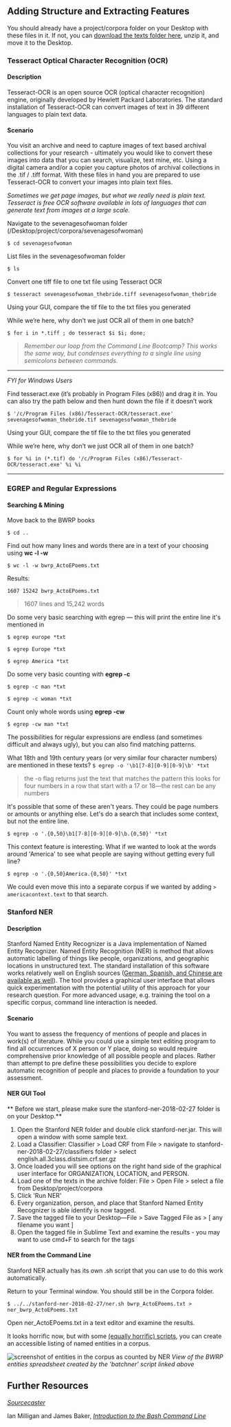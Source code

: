 ## Adding Structure and Extracting Features

You should already have a project/corpora folder on your Desktop with these files in it. If not, you can [download the texts folder here](https://github.com/dmics/adding-extracting/blob/master/project.zip), unzip it, and move it to the Desktop.

### Tesseract Optical Character Recognition (OCR)
#### Description
Tesseract-OCR is an open source OCR (optical character recognition) engine, originally developed by Hewlett Packard Laboratories. The standard installation of Tesseract-OCR can convert images of text in 39 different languages to plain text data.  

#### Scenario
You visit an archive and need to capture images of text based archival collections for your research - ultimately you would like to convert these images into data that you can search, visualize, text mine, etc. Using a digital camera and/or a copier you capture photos of archival collections in the .tif / .tiff format. With these files in hand you are prepared to use Tesseract-OCR to convert your images into plain text files.

*Sometimes we get page images, but what we really need is plain text. Tesseract is free OCR software available in lots of languages that can generate text from images at a large scale.*

Navigate to the sevenagesofwoman folder (/Desktop/project/corpora/sevenagesofwoman)

`$ cd sevenagesofwoman`

List files in the sevenagesofwoman folder

`$ ls`

Convert one tiff file to one txt file using Tesseract OCR

`$ tesseract sevenagesofwoman_thebride.tiff sevenagesofwoman_thebride`

Using your GUI, compare the tif file to the txt files you generated

While we’re here, why don’t we just OCR all of them in one batch?

`$ for i in *.tiff ; do tesseract $i $i; done;`
>*Remember our loop from the Command Line Bootcamp? This works the same way, but condenses everything to a single line using semicolons between commands.*

----
*FYI for Windows Users*

Find tesseract.exe (it’s probably in Program Files (x86)) and drag it
in. You can also try the path below and then hunt down the file if it
doesn’t work

`$ '/c/Program Files (x86)/Tesseract-OCR/tesseract.exe' sevenagesofwoman_thebride.tif sevenagesofwoman_thebride`

Using your GUI, compare the tif file to the txt files you generated

While we’re here, why don’t we just OCR all of them in one batch?

`$ for %i in (*.tif) do '/c/Program Files
(x86)/Tesseract-OCR/tesseract.exe' %i %i`

----

### EGREP and Regular Expressions

#### Searching & Mining

Move back to the BWRP books

`$ cd ..`

Find out how many lines and words there are in a text of your choosing using **wc -l -w**

`$ wc -l -w bwrp_ActoEPoems.txt`

Results:

```
1607 15242 bwrp_ActoEPoems.txt
```
>1607 lines and 15,242 words

Do some very basic searching with egrep — this will print the entire line it's mentioned in

`$ egrep europe *txt`

`$ egrep Europe *txt`

`$ egrep America *txt`

Do some very basic counting with **egrep -c**

`$ egrep -c man *txt`

`$ egrep -c woman *txt`

Count only whole words using **egrep -cw**

`$ egrep -cw man *txt`

The possibilities for regular expressions are endless (and sometimes difficult and always ugly), but you can also find matching patterns.

What 18th and 19th century years (or very similar four character numbers) are mentioned in these texts?
`$ egrep -o '\b1[7-8][0-9][0-9]\b' *txt`
> the -o flag returns just the text that matches the pattern
this looks for four numbers in a row that start with a 17 or 18—the rest can be any numbers

It's possible that some of these aren't years. They could be page numbers or amounts or anything else. Let's do a search that includes some context, but not the entire line.

`$ egrep -o '.{0,50}\b1[7-8][0-9][0-9]\b.{0,50}' *txt`

This context feature is interesting. What if we wanted to look at the words around 'America' to see what people are saying without getting every full line?

`$ egrep -o '.{0,50}America.{0,50}' *txt`

We could even move this into a separate corpus if we wanted by adding `> americacontext.text` to that search.

### Stanford NER

#### Description
Stanford Named Entity Recognizer is a Java implementation of Named Entity Recognizer. Named Entity Recognition (NER) is method that allows automatic labelling of things like people, organizations, and geographic locations in unstructured text. The standard installation of this software works relatively well on English sources ([German, Spanish, and Chinese are available as well](https://nlp.stanford.edu/software/CRF-NER.shtml)). The tool provides a graphical user interface that allows quick experimentation with the potential utility of this approach for your research question. For more advanced usage, e.g. training the tool on a specific corpus, command line interaction is needed.

#### Scenario

You want to assess the frequency of mentions of people and places in work(s) of literature. While you could use a simple text editing program to find all occurrences of X person or Y place, doing so would require comprehensive prior knowledge of all possible people and places. Rather than attempt to pre define these possibilities you decide to explore automatic recognition of people and places to provide a foundation to your assessment.

#### NER GUI Tool

** Before we start, please make sure the stanford-ner-2018-02-27 folder is on your Desktop.**

1. Open the Stanford NER folder and double click stanford-ner.jar. This will open a window with some sample text.
1. Load a Classifier: Classifier > Load CRF from File > navigate to stanford-ner-2018-02-27/classifiers folder > select english.all.3class.distsim.crf.ser.gz
1. Once loaded you will see options on the right hand side of the graphical user interface for ORGANIZATION, LOCATION, and PERSON.
1. Load one of the texts in the archive folder: File > Open File > select a file from Desktop/project/corpora
1. Click 'Run NER'
1. Every organization, person, and place that Stanford Named Entity Recognizer is able identify is now tagged.
1. Save the tagged file to your Desktop—File > Save Tagged File as > [ any filename you want ]
1. Open the tagged file in Sublime Text and examine the results - you may want to use cmd+F to search for the tags

#### NER from the Command Line

Stanford NER actually has its own .sh script that you can use to do this work automatically.

Return to your Terminal window. You should still be in the Corpora folder.

`$ ../../stanford-ner-2018-02-27/ner.sh bwrp_ActoEPoems.txt > ner_bwrp_ActoEPoems.txt`

Open ner_ActoEPoems.txt in a text editor and examine the results.

It looks horrific now, but with some [(equally horrific) scripts](https://github.com/brandontlocke/batchner/blob/master/batchner.sh), you can create an accessible listing of named entities in a corpus.

![screenshot of entities in the corpus as counted by NER](img/entities.png)
*View of the BWRP entities spreadsheet created by the 'batchner' script linked above*

## Further Resources

[*Sourcecaster*](https://datapraxis.github.io/sourcecaster/)

Ian Milligan and James Baker, [*Introduction to the Bash Command
Line*](http://programminghistorian.org/lessons/intro-to-bash)
